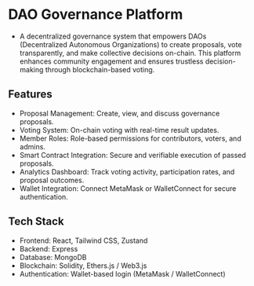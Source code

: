 # DAO Governance Platform

- A decentralized governance system that empowers DAOs (Decentralized Autonomous Organizations) to create proposals, vote transparently, and make collective decisions on-chain. This platform enhances community engagement and ensures trustless decision-making through blockchain-based voting.

## Features
- Proposal Management: Create, view, and discuss governance proposals.
- Voting System: On-chain voting with real-time result updates.
- Member Roles: Role-based permissions for contributors, voters, and admins.
- Smart Contract Integration: Secure and verifiable execution of passed proposals.
- Analytics Dashboard: Track voting activity, participation rates, and proposal outcomes.
- Wallet Integration: Connect MetaMask or WalletConnect for secure authentication.



## Tech Stack
- Frontend: React, Tailwind CSS, Zustand
- Backend: Express
- Database: MongoDB
- Blockchain: Solidity, Ethers.js / Web3.js
- Authentication: Wallet-based login (MetaMask / WalletConnect)



